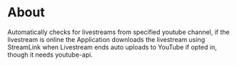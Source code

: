 # About
Automatically checks for livestreams from specified youtube channel, if the livestream is online
the Application downloads the livestream using StreamLink when Livestream ends auto uploads to YouTube
if opted in, though it needs youtube-api.
